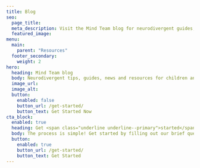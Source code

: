 ```yaml
---
title: Blog
seo:
  page_title:
  meta_description: Visit the Mind Team blog for neurodivergent guides, tips, news and resources for individuals of all ages in any stage of their learning journey.
  featured_image:
menu:
  main:
    parent: "Resources"
  footer_secondary:
    weight: 2
hero:
  heading: Mind Team blog
  body: Neurodivergent tips, guides, news and resources for children and adults.
  image_url:
  image_alt:
  button:
    enabled: false
    button_url: /get-started/
    button_text: Get Started Now
cta_block:
  enabled: true
  heading: Get <span class="underline underline--primary">started</span>.
  body: The process is simple! Get started by filling out our brief questionnaire.
  button:
    enabled: true
    button_url: /get-started/
    button_text: Get Started
---
```

